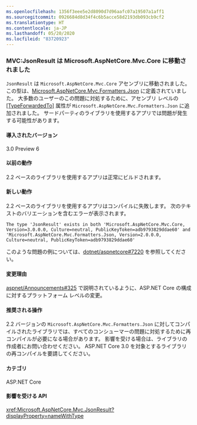 ```yaml
---
ms.openlocfilehash: 1356f3eee5e2d8090d7d96aafc07a19507a1aff1
ms.sourcegitcommit: 0926684d8d34f4c6b5acce58d2193db093cb9cf2
ms.translationtype: HT
ms.contentlocale: ja-JP
ms.lasthandoff: 05/20/2020
ms.locfileid: "83720923"
---
```

### <a name="mvc-jsonresult-moved-to-microsoftaspnetcoremvccore"></a>MVC:JsonResult は Microsoft.AspNetCore.Mvc.Core に移動されました

`JsonResult` は `Microsoft.AspNetCore.Mvc.Core` アセンブリに移動されました。 この型は、[Microsoft.AspNetCore.Mvc.Formatters.Json](https://www.nuget.org/packages/Microsoft.AspNetCore.Mvc.Formatters.Json) に定義されていました。 大多数のユーザーのこの問題に対処するために、アセンブリ レベルの [[TypeForwardedTo]](xref:System.Runtime.CompilerServices.TypeForwardedToAttribute) 属性が `Microsoft.AspNetCore.Mvc.Formatters.Json` に追加されました。 サードパーティのライブラリを使用するアプリでは問題が発生する可能性があります。

#### <a name="version-introduced"></a>導入されたバージョン

3.0 Preview 6

#### <a name="old-behavior"></a>以前の動作

2\.2 ベースのライブラリを使用するアプリは正常にビルドされます。

#### <a name="new-behavior"></a>新しい動作

2\.2 ベースのライブラリを使用するアプリはコンパイルに失敗します。 次のテキストのバリエーションを含むエラーが表示されます。

```
The type 'JsonResult' exists in both 'Microsoft.AspNetCore.Mvc.Core, Version=3.0.0.0, Culture=neutral, PublicKeyToken=adb9793829ddae60' and 'Microsoft.AspNetCore.Mvc.Formatters.Json, Version=2.0.0.0, Culture=neutral, PublicKeyToken=adb9793829ddae60'
```

このような問題の例については、[dotnet/aspnetcore#7220](https://github.com/dotnet/aspnetcore/issues/7220) を参照してください。

#### <a name="reason-for-change"></a>変更理由

[aspnet/Announcements#325](https://github.com/aspnet/Announcements/issues/325) で説明されているように、ASP.NET Core の構成に対するプラットフォーム レベルの変更。

#### <a name="recommended-action"></a>推奨される操作

2\.2 バージョンの `Microsoft.AspNetCore.Mvc.Formatters.Json` に対してコンパイルされたライブラリでは、すべてのコンシューマーの問題に対処するために再コンパイルが必要になる場合があります。 影響を受ける場合は、ライブラリの作成者にお問い合わせください。 ASP.NET Core 3.0 を対象とするライブラリの再コンパイルを要請してください。

#### <a name="category"></a>カテゴリ

ASP.NET Core

#### <a name="affected-apis"></a>影響を受ける API

<xref:Microsoft.AspNetCore.Mvc.JsonResult?displayProperty=nameWithType>

<!-- 

#### Affected APIs

`T:Microsoft.AspNetCore.Mvc.JsonResult`

-->
